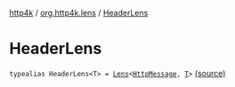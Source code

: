 [http4k](../index.md) / [org.http4k.lens](index.md) / [HeaderLens](./-header-lens.md)

# HeaderLens

`typealias HeaderLens<T> = `[`Lens`](-lens/index.md)`<`[`HttpMessage`](../org.http4k.core/-http-message/index.md)`, `[`T`](-header-lens.md#T)`>` [(source)](https://github.com/http4k/http4k/blob/master/http4k-core/src/main/kotlin/org/http4k/lens/header.kt#L9)